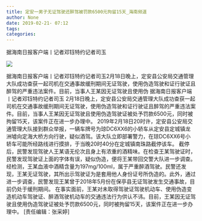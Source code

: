 ```yaml
---
title: 定安一男子无证驾驶还醉驾被罚款6500元拘留15天_海南频道
author: None
date: 2019-02-21- 07:12
tags: 
categories: 
---
```

据海南日报客户端丨记者邓钰特约记者司玉
<!-- more -->
                
<img align="center" border="0" src="http://p2.ifengimg.com/a/2016/0810/204c433878d5cf9size1_w16_h16.png" />
                
            
据海南日报客户端丨记者邓钰特约记者司玉2月18日晚上，定安县公安局交通管理大队成功查获一起司机在交通事故缓刑期间无证驾驶，使用伪造驾驶和证行驶证且醉驾的严重违法案件。目前，当事人王某因无证驾驶且使用伪
据海南日报客户端丨记者邓钰特约记者司玉
2月18日晚上，定安县公安局交通管理大队成功查获一起司机在交通事故缓刑期间无证驾驶，使用伪造驾驶和证行驶证且醉驾的严重违法案件。目前，当事人王某因无证驾驶且使用伪造驾驶证被处予罚款6500元，同时被拘留15天，该案件正在进一步办理中。
2019年2月18日20时许，定安县公安局交通管理大队接到群众举报，一辆车牌号为琼DC6XX6的小轿车从定安县定城镇龙洲墟向定海大桥方向行驶，疑似酒驾。该大队立即部署警力，在琼DC6XX6号小轿车可能所经路线进行摸排，于当晚20时40分在定城镇南珠路截停该车。
截停后，民警发现驾驶人王某语无伦次且身上有浓重的酒精味。在检查王某驾驶证时， 民警发现驾驶证上面的字体有误，疑似伪造，便将王某带回交警大队进一步调查。
经检测，王某血液中酒精含量为197mg/100ml，属于严重醉酒驾驶。民警还发现，王某无证驾驶，其所出示驾驶证为是套用他人身份证号所伪造的。此外，通过进一步调查，民警发现王某曾于2018年5月份在保亭县无证驾驶发生交通事故，目前仍处于缓刑期间。
在事实面前，王某对未取得驾驶证驾驶机动车、使用伪造变造机动车驾驶证、醉酒驾驶机动车的交通违法行为供认不讳。目前，王某因无证驾驶且使用伪造驾驶证被处予罚款6500元，同时被拘留15天，该案件正在进一步办理中。
[责任编辑：张采婷]
            

